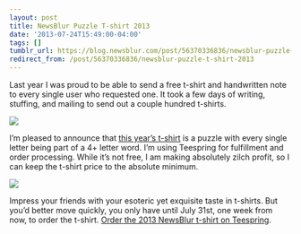 ```yaml
---
layout: post
title: NewsBlur Puzzle T-shirt 2013
date: '2013-07-24T15:49:00-04:00'
tags: []
tumblr_url: https://blog.newsblur.com/post/56370336836/newsblur-puzzle-t-shirt-2013
redirect_from: /post/56370336836/newsblur-puzzle-t-shirt-2013
---
```

Last year I was proud to be able to send a free t-shirt and handwritten note to every single user who requested one. It took a few days of writing, stuffing, and mailing to send out a couple hundred t-shirts.

![](http://static.newsblur.com.s3.amazonaws.com/blog/tshirt%202012.JPG)

I’m pleased to announce that [this year’s t-shirt](http://teespring.com/newsblur) is a puzzle with every single letter being part of a 4+ letter word. I’m using Teespring for fulfillment and order processing. While it’s not free, I am making absolutely zilch profit, so I can keep the t-shirt price to the absolute minimum.

[![](http://images.teespring.com/shirt_pic/82496/front.jpg?v=2013-07-24-18-29)](http://teespring.com/newsblur)

Impress your friends with your esoteric yet exquisite taste in t-shirts. But you’d better move quickly, you only have until July 31st, one week from now, to order the t-shirt. [Order the 2013 NewsBlur t-shirt on Teespring](http://teespring.com/newsblur).

